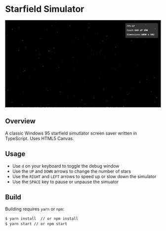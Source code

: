 # Starfield Simulator

![image](public/images/screenshot.png)

## Overview

A classic Windows 95 starfield simutlator screen saver written in TypeScript.  Uses HTML5 Canvas.

## Usage

- Use `d` on your keyboard to toggle the debug window
- Use the `UP` and `DOWN` arrows to change the number of stars
- Use the `RIGHT` and `LEFT` arrows to speed up or slow down the simulator
- Use the `SPACE` key to pause or unpause the simuator

## Build

Building requires `yarn` or `npm`:

```sh
$ yarn install  // or npm install
$ yarn start // or npm start
```
